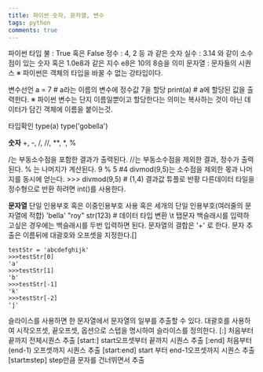 ```yaml
---
title: 파이썬 숫자, 문자열, 변수
tags: python
comments: true
---
```


파이썬 타입
불 : True 혹은 False
정수 : 4, 2 등 과 같은 숫자
실수 : 3.14 와 같이 소수점이 있는 숫자 혹은 1.0e8과 같은 지수 e8은 10의 8승을 의미
문자열 : 문자들의 시퀀스
※ 파이썬은 객체의 타입을 바꿀 수 없는 강타입이다.

변수선언 
a = 7 # a라는 이름의 변수에 정수값 7을 할당
print(a) # a에 할당된 값을 출력한다.
※ 파이썬 변수는 단지 이름일뿐이고 할당한다는 의미는 복사하는 것이 아닌 데이터가 담긴 객체에 이름을 붙이는것.

타입확인
type(a)
type('gobella')

**숫자**
+, -, /, //, **, *, %

/는 부동소수점을 포함한 결과가 출력된다.
//는 부동소수점을 제외한 결과, 정수가 출력된다.
% 는 나머지가 계산된다. 9 % 5 #4
divmod(9,5)는 소수점을 제외한 몫과 나머지를 동시에 얻는다. >>> divmod(9,5) # (1,4) 결과값 튜플로 반황
다른데이터 타일을 정수형으로 반환 하려면 int()를 사용한다.

**문자열**
단일 인용부호 혹은 이중인용부호 사용 혹은 세개의 단일 인용부호(여러줄의 문자열에 적합)
'bella'
"roy"
str(123) # 데이터 타입 변환
\t 탭문자 백슬래시를 입력하고싶은 경우에는 백슬래시를 두번 입력하면 된다.
문자열의 결합은 '+' 로 한다.
문자 추출은 이름뒤에 대괄호와 오프셋을 지정한다.[]

    testStr = 'abcdefghijk'
    >>>testStr[0]
    'a'
    >>>testStr[1]
    'b'
    >>>testStr[-1]
    'k'
    >>>testStr[-2]
    'j'

슬라이스를 사용하면 한 문자열에서 문자열의 일부를 추출할 수 있다. 
대괄호를 사용하여 시작오프셋, 끝오프셋, 옵션으로 스텝을 명시하여 슬라이스를 정의한다.
[:] 처음부터 끝까지 전체시퀀스 추출
[start:] start오프셋부터 끝까지 시퀀스 추출
[:end] 처음부터 (end-1) 오프셋까지 시퀀스 추출
[start:end] start 부터 end-1오프셋까지 시퀀스 추출
[start:end:step] step만큼 문자를 건너뛰면서 추출